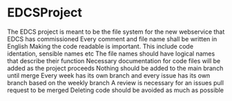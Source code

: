 # EDCSProject
The EDCS project is meant to be the file system for the new webservice that EDCS has commissioned
Every comment and file name shall be written in English
Making the code readable is important. This include code identation, sensible names etc
The file names should have logical names that describe their function
Necessary documentation for code files will be added as the project proceeds
Nothing should be added to the main branch until merge
Every week has its own branch and every issue has its own branch based on the weekly branch
A review is necessary for an issues pull request to be merged
Deleting code should be avoided as much as possible
